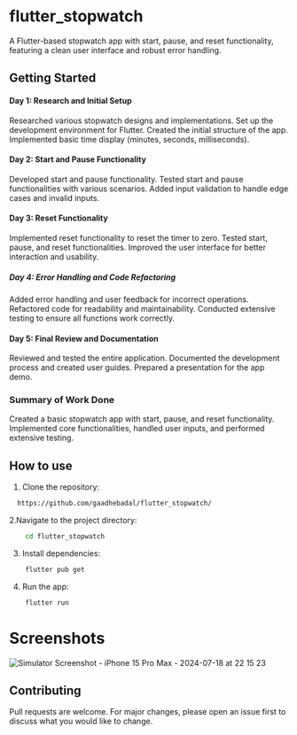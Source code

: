 # flutter_stopwatch
A Flutter-based stopwatch app with start, pause, and reset functionality, featuring a clean user interface and robust error handling.

## Getting Started

#### Day 1: Research and Initial Setup
Researched various stopwatch designs and implementations.
Set up the development environment for Flutter.
Created the initial structure of the app.
Implemented basic time display (minutes, seconds, milliseconds).
#### Day 2: Start and Pause Functionality
Developed start and pause functionality.
Tested start and pause functionalities with various scenarios.
Added input validation to handle edge cases and invalid inputs.
#### Day 3: Reset Functionality
Implemented reset functionality to reset the timer to zero.
Tested start, pause, and reset functionalities.
Improved the user interface for better interaction and usability.
##### Day 4: Error Handling and Code Refactoring
Added error handling and user feedback for incorrect operations.
Refactored code for readability and maintainability.
Conducted extensive testing to ensure all functions work correctly.
#### Day 5: Final Review and Documentation
Reviewed and tested the entire application.
Documented the development process and created user guides.
Prepared a presentation for the app demo.
### Summary of Work Done
Created a basic stopwatch app with start, pause, and reset functionality.
Implemented core functionalities, handled user inputs, and performed extensive testing.


## How to use 

1. Clone the repository:


```bash
  https://github.com/gaadhebadal/flutter_stopwatch/
```

2.Navigate to the project directory:

```bash
    cd flutter_stopwatch

```

3. Install dependencies:

```bash
    flutter pub get

```

4. Run the app:
```bash
    flutter run

```
# Screenshots

![Simulator Screenshot - iPhone 15 Pro Max - 2024-07-18 at 22 15 23](https://github.com/user-attachments/assets/a2b4f9ee-1db0-4bfe-8c4e-91c1c4291a09)





## Contributing
Pull requests are welcome. For major changes, please open an issue first to discuss what you would like to change.

